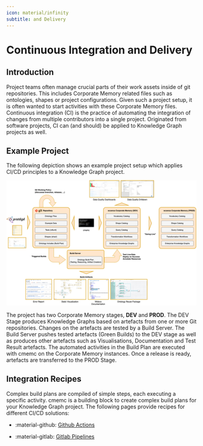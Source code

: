 ```yaml
---
icon: material/infinity
subtitle: and Delivery
---
```

# Continuous Integration and Delivery

## Introduction

Project teams often manage crucial parts of their work assets inside of git repositories.
This includes Corporate Memory related files such as ontologies, shapes or project configurations.
Given such a project setup, it is often wanted to start activities with these Corporate Memory files.
Continuous integration (CI) is the practice of automating the integration of changes from multiple contributors into a single project.
Originated from software projects, CI can (and should) be applied to Knowledge Graph projects as well.

## Example Project

The following depiction shows an example project setup which applies CI/CD principles to a Knowledge Graph project.

![Project Example](project-example.drawio.png "Project Example")

The project has two Corporate Memory stages, **DEV** and **PROD**.
The DEV Stage produces Knowledge Graphs based on artefacts from one or more Git repositories.
Changes on the artefacts are tested by a Build Server.
The Build Server pushes tested artefacts (Green Builds) to the DEV stage as well as produces other artefacts such as Visualisations, Documentation and Test Result artefacts.
The automated activities in the Build Plan are executed with cmemc on the Corporate Memory instances.
Once a release is ready, artefacts are transferred to the PROD Stage.

## Integration Recipes

Complex build plans are compiled of simple steps, each executing a specific activity.
cmemc is a building block to create complex build plans for your Knowledge Graph project.
The following pages provide recipes for different CI/CD solutions:

<div class="grid cards" markdown>

-   :material-github: [Github Actions](../cmemc-command-line-interface/invocation/github-action)

-   :material-gitlab: [Gitlab Pipelines](../cmemc-command-line-interface/invocation/gitlab-pipeline)

</div>

